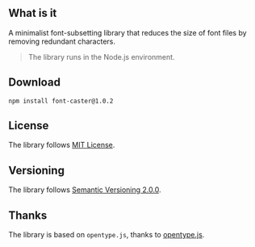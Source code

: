 ## What is it

A minimalist font-subsetting library that reduces the size of font files by removing redundant characters.

> The library runs in the Node.js environment.
>

## Download

```
npm install font-caster@1.0.2
```

## License

The library follows [MIT License](https://github.com/jynxio/font-caster/blob/main/LICENSE).

## Versioning

The library follows [Semantic Versioning 2.0.0](https://semver.org/).

## Thanks

The library is based on `opentype.js`, thanks to [opentype.js](https://github.com/opentypejs/opentype.js).